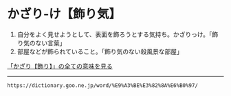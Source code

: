 # かざり‐け【飾り気】

1. 自分をよく見せようとして、表面を飾ろうとする気持ち。かざりっけ。「飾り気のない言葉」
2. 部屋などが飾られていること。「飾り気のない殺風景な部屋」
    

[「かざり【飾り】」の全ての意味を見る](https://dictionary.goo.ne.jp/word/%E9%A3%BE%E3%82%8A/#jn-40228)

---
`https://dictionary.goo.ne.jp/word/%E9%A3%BE%E3%82%8A%E6%B0%97/`